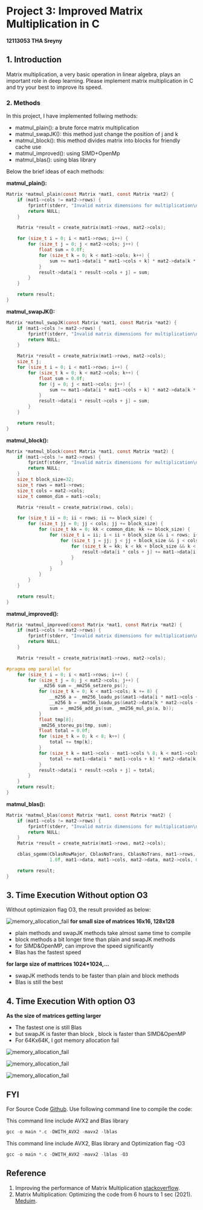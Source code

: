 # Project 3: Improved Matrix Multiplication in C
**12113053 THA Sreyny**

## 1. Introduction
Matrix multiplication, a very basic operation in linear algebra, plays an important role in deep learning.
Please implement matrix multiplication in C and try your best to improve its speed. 
### 2. Methods
In this project, I have implemented follwing methods:
- matmul_plain(): a brute force matrix multiplication
- matmul_swapJK(): this method just change the position of j and k
- matmul_block(): this method divides matrix into blocks for friendly cache use
- matmul_improved(): using SIMD+OpenMp
- matmul_blas(): using blas library
  
Below the brief ideas of each methods:

**matmul_plain():**
```c
Matrix *matmul_plain(const Matrix *mat1, const Matrix *mat2) {
    if (mat1->cols != mat2->rows) {
        fprintf(stderr, "Invalid matrix dimensions for multiplication\n");
        return NULL;
    }

    Matrix *result = create_matrix(mat1->rows, mat2->cols);

    for (size_t i = 0; i < mat1->rows; i++) {
        for (size_t j = 0; j < mat2->cols; j++) {
            float sum = 0.0f;
            for (size_t k = 0; k < mat1->cols; k++) {
                sum += mat1->data[i * mat1->cols + k] * mat2->data[k * mat2->cols + j];
            }
            result->data[i * result->cols + j] = sum;
        }
    }

    return result;
}
```

**matmul_swapJK():**
```c
Matrix *matmul_swapJK(const Matrix *mat1, const Matrix *mat2) {
    if (mat1->cols != mat2->rows) {
        fprintf(stderr, "Invalid matrix dimensions for multiplication\n");
        return NULL;
    }

    Matrix *result = create_matrix(mat1->rows, mat2->cols);
    size_t j;
    for (size_t i = 0; i < mat1->rows; i++) {
        for (size_t k = 0; k < mat2->cols; k++) {
            float sum = 0.0f;
            for (j = 0; j < mat1->cols; j++) {
                sum += mat1->data[i * mat1->cols + k] * mat2->data[k * mat2->cols + j];
            }
            result->data[i * result->cols + j] = sum;
        }
    }

    return result;
}
```
**matmul_block():**
```c
Matrix *matmul_block(const Matrix *mat1, const Matrix *mat2) {
    if (mat1->cols != mat2->rows) {
        fprintf(stderr, "Invalid matrix dimensions for multiplication\n");
        return NULL;
    }
    size_t block_size=32;
    size_t rows = mat1->rows;
    size_t cols = mat2->cols;
    size_t common_dim = mat1->cols;

    Matrix *result = create_matrix(rows, cols);

    for (size_t ii = 0; ii < rows; ii += block_size) {
        for (size_t jj = 0; jj < cols; jj += block_size) {
            for (size_t kk = 0; kk < common_dim; kk += block_size) {
                for (size_t i = ii; i < ii + block_size && i < rows; i++) {
                    for (size_t j = jj; j < jj + block_size && j < cols; j++) {
                        for (size_t k = kk; k < kk + block_size && k < common_dim; k++) {
                            result->data[i * cols + j] += mat1->data[i * common_dim + k] * mat2->data[k * cols + j];
                        }
                    }
                }
            }
        }
    }

    return result;
}
```
**matmul_improved():**
```c
Matrix *matmul_improved(const Matrix *mat1, const Matrix *mat2) {
    if (mat1->cols != mat2->rows) {
        fprintf(stderr, "Invalid matrix dimensions for multiplication\n");
        return NULL;
    }

    Matrix *result = create_matrix(mat1->rows, mat2->cols);

#pragma omp parallel for
    for (size_t i = 0; i < mat1->rows; i++) {
        for (size_t j = 0; j < mat2->cols; j++) {
            __m256 sum = _mm256_setzero_ps();
            for (size_t k = 0; k < mat1->cols; k += 8) {
                __m256 a = _mm256_loadu_ps(&mat1->data[i * mat1->cols + k]);
                __m256 b = _mm256_loadu_ps(&mat2->data[k * mat2->cols + j]);
                sum = _mm256_add_ps(sum, _mm256_mul_ps(a, b));
            }
            float tmp[8];
            _mm256_storeu_ps(tmp, sum);
            float total = 0.0f;
            for (size_t k = 0; k < 8; k++) {
                total += tmp[k];
            }
            for (size_t k = mat1->cols - mat1->cols % 8; k < mat1->cols; k++) {
                total += mat1->data[i * mat1->cols + k] * mat2->data[k * mat2->cols + j];
            }
            result->data[i * result->cols + j] = total;
        }
    }
    return result;
}
```
**matmul_blas():**
```c
Matrix *matmul_blas(const Matrix *mat1, const Matrix *mat2) {
    if (mat1->cols != mat2->rows) {
        fprintf(stderr, "Invalid matrix dimensions for multiplication\n");
        return NULL;
    }
    Matrix *result = create_matrix(mat1->rows, mat2->cols);

    cblas_sgemm(CblasRowMajor, CblasNoTrans, CblasNoTrans, mat1->rows, mat2->cols, mat1->cols,
                1.0f, mat1->data, mat1->cols, mat2->data, mat2->cols, 0.0f, result->data, result->cols);

    return result;
}
```
## 3. Time Execution Without option O3
Without optimizaion flag O3, the result provided as below:

![memory_allocation_fail](https://github.com/sreyny1902/SUSTech-Courses/blob/main/CS205-C%2B%2B/project3/img/img5.png)
**for small size of matrices 16x16, 128x128**
- plain methods and swapJK methods take almost same time to compile
- block methods a bit longer time than plain and swapJK methods
- for SIMD&OpenMP, can improve the speed significantly
- Blas has the fastest speed
   
**for large size of mattrices 1024*1024,...**
- swapJK methods tends to be faster than plain and block methods
- Blas is still the best

## 4. Time Execution With option O3
**As the size of matrices getting larger**
- The fastest one is still Blas
- but swapJK is faster than block , block is faster than SIMD&OpenMP
- For 64Kx64K, I got memory allocation fail
  
![memory_allocation_fail](https://github.com/sreyny1902/SUSTech-Courses/blob/main/CS205-C%2B%2B/project3/img/img3.png)

![memory_allocation_fail](https://github.com/sreyny1902/SUSTech-Courses/blob/main/CS205-C%2B%2B/project3/img/img2.png)

![memory_allocation_fail](https://github.com/sreyny1902/SUSTech-Courses/blob/main/CS205-C%2B%2B/project3/img/img1.png)

## FYI
For Source Code [Github](https://github.com/sreyny1902/SUSTech-Courses/tree/main/CS205-C%2B%2B/project3).
Use following command line to compile the code:

This command line include AVX2 and Blas library
```c
gcc -o main *.c -DWITH_AVX2 -mavx2 -lblas
```
This command line include AVX2, Blas library and Optimization flag -O3
```c
gcc -o main *.c -DWITH_AVX2 -mavx2 -lblas -O3
```
## Reference
1. Improving the performance of Matrix Multiplication [stackoverflow](https://stackoverflow.com/questions/44375076/improving-the-performance-of-matrix-multiplication).
2. Matrix Multiplication: Optimizing the code from 6 hours to 1 sec (2021). [Meduim](https://vaibhaw-vipul.medium.com/matrix-multiplication-optimizing-the-code-from-6-hours-to-1-sec-70889d33dcfa).
